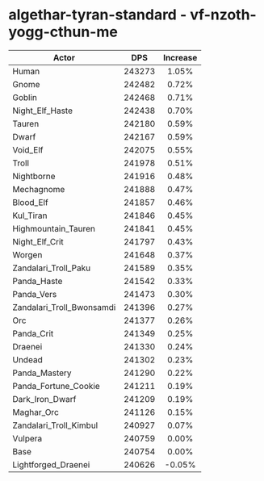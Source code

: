 # algethar-tyran-standard - vf-nzoth-yogg-cthun-me
| Actor | DPS | Increase |
|---|:---:|:---:|
|Human|243273|1.05%|
|Gnome|242482|0.72%|
|Goblin|242468|0.71%|
|Night_Elf_Haste|242438|0.70%|
|Tauren|242180|0.59%|
|Dwarf|242167|0.59%|
|Void_Elf|242075|0.55%|
|Troll|241978|0.51%|
|Nightborne|241916|0.48%|
|Mechagnome|241888|0.47%|
|Blood_Elf|241857|0.46%|
|Kul_Tiran|241846|0.45%|
|Highmountain_Tauren|241841|0.45%|
|Night_Elf_Crit|241797|0.43%|
|Worgen|241648|0.37%|
|Zandalari_Troll_Paku|241589|0.35%|
|Panda_Haste|241542|0.33%|
|Panda_Vers|241473|0.30%|
|Zandalari_Troll_Bwonsamdi|241396|0.27%|
|Orc|241377|0.26%|
|Panda_Crit|241349|0.25%|
|Draenei|241330|0.24%|
|Undead|241302|0.23%|
|Panda_Mastery|241290|0.22%|
|Panda_Fortune_Cookie|241211|0.19%|
|Dark_Iron_Dwarf|241209|0.19%|
|Maghar_Orc|241126|0.15%|
|Zandalari_Troll_Kimbul|240927|0.07%|
|Vulpera|240759|0.00%|
|Base|240754|0.00%|
|Lightforged_Draenei|240626|-0.05%|
